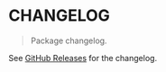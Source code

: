 # CHANGELOG

> Package changelog.

See [GitHub Releases](https://github.com/stdlib-js/assert-is-negative-integer/releases) for the changelog.